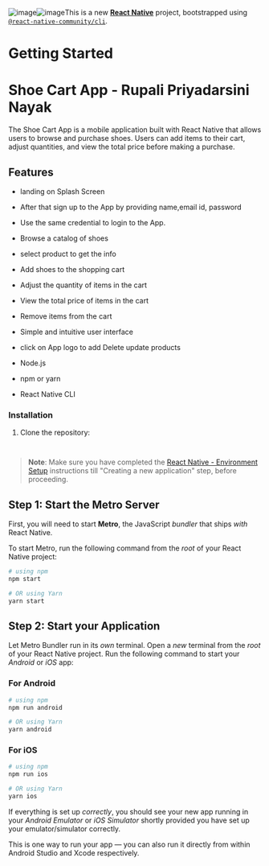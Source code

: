 ![image](https://github.com/Rupali-app-hub/eComApp/assets/152596991/c380fd8e-8401-42af-90bd-7fe86949972d)![image](https://github.com/Rupali-app-hub/eComApp/assets/152596991/854842ec-468d-4360-946a-b5cb7e6b811f)This is a new [**React Native**](https://reactnative.dev) project, bootstrapped using [`@react-native-community/cli`](https://github.com/react-native-community/cli).

# Getting Started
# Shoe Cart App - Rupali Priyadarsini Nayak

The Shoe Cart App is a mobile application built with React Native that allows users to browse and purchase shoes. Users can add items to their cart, adjust quantities, and view the total price before making a purchase.

## Features
- landing on Splash Screen
- After that sign up to the App by providing name,email id, password
- Use the same credential to login to the App. 
- Browse a catalog of shoes
- select product to get the info
- Add shoes to the shopping cart
- Adjust the quantity of items in the cart
- View the total price of items in the cart
- Remove items from the cart
- Simple and intuitive user interface
- click on App logo to add  Delete update products



- Node.js
- npm or yarn
- React Native CLI

### Installation

1. Clone the repository:

   ```bash
   


>**Note**: Make sure you have completed the [React Native - Environment Setup](https://reactnative.dev/docs/environment-setup) instructions till "Creating a new application" step, before proceeding.

## Step 1: Start the Metro Server

First, you will need to start **Metro**, the JavaScript _bundler_ that ships _with_ React Native.

To start Metro, run the following command from the _root_ of your React Native project:

```bash
# using npm
npm start

# OR using Yarn
yarn start
```

## Step 2: Start your Application

Let Metro Bundler run in its _own_ terminal. Open a _new_ terminal from the _root_ of your React Native project. Run the following command to start your _Android_ or _iOS_ app:

### For Android

```bash
# using npm
npm run android

# OR using Yarn
yarn android
```

### For iOS

```bash
# using npm
npm run ios

# OR using Yarn
yarn ios
```

If everything is set up _correctly_, you should see your new app running in your _Android Emulator_ or _iOS Simulator_ shortly provided you have set up your emulator/simulator correctly.

This is one way to run your app — you can also run it directly from within Android Studio and Xcode respectively.


